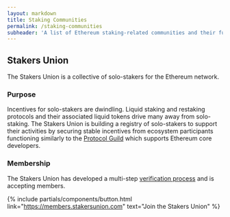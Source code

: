 ```yaml
---
layout: markdown
title: Staking Communities
permalink: /staking-communities
subheader: 'A list of Ethereum staking-related communities and their functions'
---
```


## Stakers Union

The Stakers Union is a collective of solo-stakers for the Ethereum network.

### Purpose

Incentives for solo-stakers are dwindling. Liquid staking and restaking protocols and their associated liquid tokens drive many away from solo-staking. The Stakers Union is building a registry of solo-stakers to support their activities by securing stable incentives from ecosystem participants functioning similarly to the [Protocol Guild](https://protocol-guild.readthedocs.io/en/latest/) which supports Ethereum core developers.

### Membership

The Stakers Union has developed a multi-step [verification process](https://docs.stakersunion.com/membership/verification) and is accepting members.

{% include partials/components/button.html
  link="https://members.stakersunion.com"
  text="Join the Stakers Union"
%}
